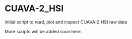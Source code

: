 # CUAVA-2_HSI
Initial script to read, plot and inspect CUAVA-2 HSI raw data

More scripts will be added soon here.
